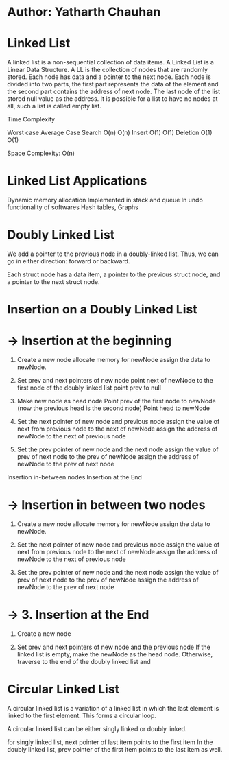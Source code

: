 # Author: Yatharth Chauhan

# Linked List

A linked list is a non-sequential collection of data items.
A Linked List is a Linear Data Structure.
A LL is the collection of nodes that are randomly stored.
Each node has data and a pointer to the next node.
Each node is divided into two parts, the first part represents the data of the element and the second part contains the address of next node.
The last node of the list stored null value as the address.
It is possible for a list to have no nodes at all, such a list is called empty list.

Time Complexity

Worst case Average Case
Search O(n) O(n)
Insert O(1) O(1)
Deletion O(1) O(1)

Space Complexity: O(n)

# Linked List Applications

Dynamic memory allocation
Implemented in stack and queue
In undo functionality of softwares
Hash tables, Graphs

# Doubly Linked List

We add a pointer to the previous node in a doubly-linked list. Thus, we can go in either direction: forward or backward.

Each struct node has a data item, a pointer to the previous struct node, and a pointer to the next struct node.

# Insertion on a Doubly Linked List

# -> Insertion at the beginning

1. Create a new node
   allocate memory for newNode
   assign the data to newNode.

2. Set prev and next pointers of new node
   point next of newNode to the first node of the doubly linked list
   point prev to null

3. Make new node as head node
   Point prev of the first node to newNode (now the previous head is the second node)
   Point head to newNode

4. Set the next pointer of new node and previous node
   assign the value of next from previous node to the next of newNode
   assign the address of newNode to the next of previous node

5. Set the prev pointer of new node and the next node
   assign the value of prev of next node to the prev of newNode
   assign the address of newNode to the prev of next node

Insertion in-between nodes
Insertion at the End

# -> Insertion in between two nodes

1. Create a new node
   allocate memory for newNode
   assign the data to newNode.

2. Set the next pointer of new node and previous node
   assign the value of next from previous node to the next of newNode
   assign the address of newNode to the next of previous node

3. Set the prev pointer of new node and the next node
   assign the value of prev of next node to the prev of newNode
   assign the address of newNode to the prev of next node

# -> 3. Insertion at the End

1. Create a new node

2. Set prev and next pointers of new node and the previous node
   If the linked list is empty, make the newNode as the head node. Otherwise, traverse to the end of the doubly linked list and

# Circular Linked List

A circular linked list is a variation of a linked list in which the last element is linked to the first element. This forms a circular loop.

A circular linked list can be either singly linked or doubly linked.

for singly linked list, next pointer of last item points to the first item
In the doubly linked list, prev pointer of the first item points to the last item as well.

#

